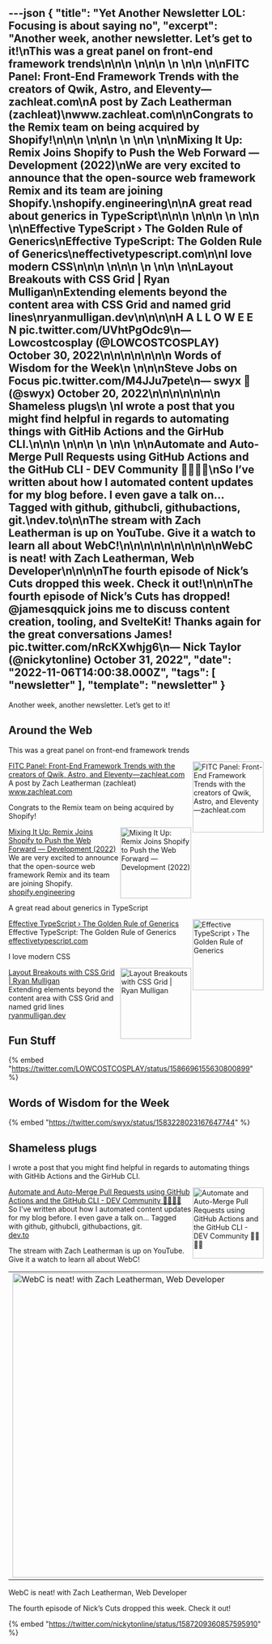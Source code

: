 ---json
{
  "title": "Yet Another Newsletter LOL: Focusing is about saying no",
  "excerpt": "Another week, another newsletter. Let’s get to it!\nThis was a great panel on front-end framework trends\n\n\n          \n\n\n \n          \n\n          \n\nFITC Panel: Front-End Framework Trends with the creators of Qwik, Astro, and Eleventy—zachleat.com\nA post by Zach Leatherman (zachleat)\nwww.zachleat.com\n\nCongrats to the Remix team on being acquired by Shopify!\n\n\n          \n\n\n \n          \n\n          \n\nMixing It Up: Remix Joins Shopify to Push the Web Forward — Development (2022)\nWe are very excited to announce that the open-source web framework Remix and its team are joining Shopify.\nshopify.engineering\n\nA great read about generics in TypeScript\n\n\n          \n\n\n \n          \n\n          \n\nEffective TypeScript › The Golden Rule of Generics\nEffective TypeScript: The Golden Rule of Generics\neffectivetypescript.com\n\nI love modern CSS\n\n\n          \n\n\n \n          \n\n          \n\nLayout Breakouts with CSS Grid | Ryan Mulligan\nExtending elements beyond the content area with CSS Grid and named grid lines\nryanmulligan.dev\n\n\n\nH A L L O W E E N pic.twitter.com/UVhtPgOdc9\n— Lowcostcosplay (@LOWCOSTCOSPLAY) October 30, 2022\n\n\n\n\n\n\n      Words of Wisdom for the Week\n    \n\n\nSteve Jobs on Focus pic.twitter.com/M4JJu7pete\n— swyx 🗽 (@swyx) October 20, 2022\n\n\n\n\n\n\n      Shameless plugs\n    \nI wrote a post that you might find helpful in regards to automating things with GitHib Actions and the GirHub CLI.\n\n\n          \n\n\n \n          \n\n          \n\nAutomate and Auto-Merge Pull Requests using GitHub Actions and the GitHub CLI - DEV Community 👩‍💻👨‍💻\nSo I’ve written about how I automated content updates for my blog before. I even gave a talk on… Tagged with github, githubcli, githubactions, git.\ndev.to\n\nThe stream with Zach Leatherman is up on YouTube. Give it a watch to learn all about WebC!\n\n\n\n\n\n\n\n\n\nWebC is neat! with Zach Leatherman, Web Developer\n\n\n\nThe fourth episode of Nick’s Cuts dropped this week. Check it out!\n\n\nThe fourth episode of Nick’s Cuts has dropped! @jamesqquick joins me to discuss content creation, tooling, and SvelteKit! Thanks again for the great conversations James! pic.twitter.com/nRcKXwhjg6\n— Nick Taylor (@nickytonline) October 31, 2022",
  "date": "2022-11-06T14:00:38.000Z",
  "tags": [
    "newsletter"
  ],
  "template": "newsletter"
}
---

<p>Another week, another newsletter. Let’s get to it!</p>

<h2>
      Around the Web
    </h2>

<p>This was a great panel on front-end framework trends</p>

<tr><td align="left" ><div >

<a href="https://www.zachleat.com/web/fitc-framework-trends/"  target="_blank">
<img align="right" alt="FITC Panel: Front-End Framework Trends with the creators of Qwik, Astro, and Eleventy—zachleat.com"  height="140" src="https://s3.amazonaws.com/revue/items/images/018/809/658/thumb/_x202210_6?1666969244"  width="140"/>
</a> 
<div>
<div  ><a href="https://www.zachleat.com/web/fitc-framework-trends/"  target="_blank">FITC Panel: Front-End Framework Trends with the creators of Qwik, Astro, and Eleventy—zachleat.com</a></div>
<div  ><div  >A post by Zach Leatherman (zachleat)</div>
</div>
<div  ><a href="https://www.zachleat.com/web/fitc-framework-trends/"  target="_blank">www.zachleat.com</a></div>
</div>
</div></td></tr>

<p>Congrats to the Remix team on being acquired by Shopify!</p>

<tr><td align="left" ><div >

<a href="https://shopify.engineering/remix-joins-shopify"  target="_blank">
<img align="right" alt="Mixing It Up: Remix Joins Shopify to Push the Web Forward — Development (2022)"  height="140" src="https://s3.amazonaws.com/revue/items/images/018/856/656/thumb/ShopifyEng_BlogIllustration_RemixJoinesShopify.jpg?1667225827"  width="140"/>
</a> 
<div>
<div  ><a href="https://shopify.engineering/remix-joins-shopify"  target="_blank">Mixing It Up: Remix Joins Shopify to Push the Web Forward — Development (2022)</a></div>
<div  ><div  >We are very excited to announce that the open-source web framework Remix and its team are joining Shopify.</div>
</div>
<div  ><a href="https://shopify.engineering/remix-joins-shopify"  target="_blank">shopify.engineering</a></div>
</div>
</div></td></tr>

<p>A great read about generics in TypeScript</p>

<tr><td align="left" ><div >

<a href="https://effectivetypescript.com/2020/08/12/generics-golden-rule/"  target="_blank">
<img align="right" alt="Effective TypeScript › The Golden Rule of Generics"  height="140" src="https://s3.amazonaws.com/revue/items/images/018/856/718/thumb/cover.jpg?1667226042"  width="140"/>
</a> 
<div>
<div  ><a href="https://effectivetypescript.com/2020/08/12/generics-golden-rule/"  target="_blank">Effective TypeScript › The Golden Rule of Generics</a></div>
<div  ><div  >Effective TypeScript: The Golden Rule of Generics</div>
</div>
<div  ><a href="https://effectivetypescript.com/2020/08/12/generics-golden-rule/"  target="_blank">effectivetypescript.com</a></div>
</div>
</div></td></tr>

<p>I love modern CSS</p>

<tr><td align="left" ><div >

<a href="https://ryanmulligan.dev/blog/layout-breakouts/"  target="_blank">
<img align="right" alt="Layout Breakouts with CSS Grid | Ryan Mulligan"  height="140" src="https://s3.amazonaws.com/revue/items/images/018/778/397/thumb/layout-breakouts-css-grid.png?1666824902"  width="140"/>
</a> 
<div>
<div  ><a href="https://ryanmulligan.dev/blog/layout-breakouts/"  target="_blank">Layout Breakouts with CSS Grid | Ryan Mulligan</a></div>
<div  ><div  >Extending elements beyond the content area with CSS Grid and named grid lines</div>
</div>
<div  ><a href="https://ryanmulligan.dev/blog/layout-breakouts/"  target="_blank">ryanmulligan.dev</a></div>
</div>
</div></td></tr>

<h2>
      Fun Stuff
    </h2>

{% embed "https://twitter.com/LOWCOSTCOSPLAY/status/1586696155630800899" %}

<h2>
      Words of Wisdom for the Week
    </h2>

{% embed "https://twitter.com/swyx/status/1583228023167647744" %}

<h2>
      Shameless plugs
    </h2>

<p>I wrote a post that you might find helpful in regards to automating things with GitHib Actions and the GirHub CLI.</p>

<tr><td align="left" ><div >

<a href="https://dev.to/nickytonline/automate-and-merge-pull-requests-using-github-actions-and-the-github-cli-4lo6"  target="_blank">
<img align="right" alt="Automate and Auto-Merge Pull Requests using GitHub Actions and the GitHub CLI - DEV Community 👩‍💻👨‍💻"  height="140" src="https://s3.amazonaws.com/revue/items/images/018/958/825/thumb/n5zbeeuatd9c42b1etvc.jpg?1667712283"  width="140"/>
</a> 
<div>
<div  ><a href="https://dev.to/nickytonline/automate-and-merge-pull-requests-using-github-actions-and-the-github-cli-4lo6"  target="_blank">Automate and Auto-Merge Pull Requests using GitHub Actions and the GitHub CLI - DEV Community 👩‍💻👨‍💻</a></div>
<div  ><div  >So I’ve written about how I automated content updates for my blog before. I even gave a talk on… Tagged with github, githubcli, githubactions, git.</div>
</div>
<div  ><a href="https://dev.to/nickytonline/automate-and-merge-pull-requests-using-github-actions-and-the-github-cli-4lo6"  target="_blank">dev.to</a></div>
</div>
</div></td></tr>

<p>The stream with Zach Leatherman is up on YouTube. Give it a watch to learn all about WebC!</p>

<tbody><tr><td align="center" ><table align="center" border="0" cellpadding="0" cellspacing="0" role="presentation" ><tbody><tr><td >
<a href="https://www.youtube.com/watch&amp;v=UqfU0L4KqRM" target="_blank">
<img alt="WebC is neat! with Zach Leatherman, Web Developer" height="auto" src="https://s3.amazonaws.com/revue/items/images/018/932/789/mail/maxresdefault.jpg?1667567869"  title="WebC is neat! with Zach Leatherman, Web Developer" width="600"/>
</a></td></tr></tbody></table></td></tr><tr><td align="center" ><div >WebC is neat! with Zach Leatherman, Web Developer</div></td></tr></tbody>

<p>The fourth episode of Nick’s Cuts dropped this week. Check it out!</p>

{% embed "https://twitter.com/nickytonline/status/1587209360857595910" %}


